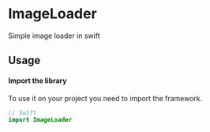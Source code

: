 # ImageLoader
Simple image loader in swift

## Usage

#### Import the library

To use it on your project you need to import the framework.
```swift
// Swift
import ImageLoader
```
